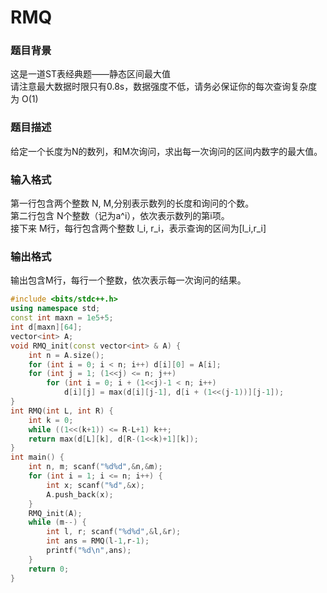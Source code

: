 # RMQ
### 题目背景
这是一道ST表经典题——静态区间最大值<br>
请注意最大数据时限只有0.8s，数据强度不低，请务必保证你的每次查询复杂度为 O(1)<br>
### 题目描述
给定一个长度为N的数列，和M次询问，求出每一次询问的区间内数字的最大值。<br>
### 输入格式
第一行包含两个整数 N, M,分别表示数列的长度和询问的个数。<br>
第二行包含 N个整数（记为a^i），依次表示数列的第i项。<br>
接下来 M行，每行包含两个整数 l_i, r_i，表示查询的区间为[l_i,r_i]<br>
### 输出格式
输出包含M行，每行一个整数，依次表示每一次询问的结果。<br>
```cpp
#include <bits/stdc++.h>
using namespace std;
const int maxn = 1e5+5;
int d[maxn][64];
vector<int> A;
void RMQ_init(const vector<int> & A) {
    int n = A.size();
    for (int i = 0; i < n; i++) d[i][0] = A[i];
    for (int j = 1; (1<<j) <= n; j++)
        for (int i = 0; i + (1<<j)-1 < n; i++)
            d[i][j] = max(d[i][j-1], d[i + (1<<(j-1))][j-1]);
}
int RMQ(int L, int R) {
    int k = 0;
    while ((1<<(k+1)) <= R-L+1) k++;
    return max(d[L][k], d[R-(1<<k)+1][k]);
}
int main() {
    int n, m; scanf("%d%d",&n,&m);
    for (int i = 1; i <= n; i++) {
        int x; scanf("%d",&x);
        A.push_back(x);
    }
    RMQ_init(A);
    while (m--) {
        int l, r; scanf("%d%d",&l,&r);
        int ans = RMQ(l-1,r-1);
        printf("%d\n",ans);
    }
	return 0;
}
```
